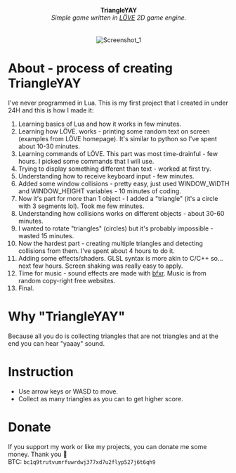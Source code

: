 <p align="center">
	<b>TriangleYAY</b>
	<br>
  <i>Simple game written in <a href="https://love2d.org/">LÖVE</a> 2D game engine.</i>
	<br><br><br>
	<img alt="Screenshot_1" src="https://user-images.githubusercontent.com/48186982/78563477-51337b80-781b-11ea-938e-b0dc9fb6305d.gif">
</p>

# About - process of creating **TriangleYAY**
I've never programmed in Lua. This is my first project that I created in under 24H and this is how I made it:
1. Learning basics of Lua and how it works in few minutes.
2. Learning how LÖVE. works - printing some random text on screen (examples from LÖVE homepage). It's similar to python so I've spent about 10-30 minutes.
3. Learning commands of LÖVE. This part was most time-drainful - few hours. I picked some commands that I will use.
4. Trying to display something different than text - worked at first try.
5. Understanding how to receive keyboard input - few minutes.
6. Added some window collisions - pretty easy, just used WINDOW_WIDTH and WINDOW_HEIGHT variables - 10 minutes of coding.
7. Now it's part for more than 1 object - I added a "triangle" (it's a circle with 3 segments lol). Took me few minutes.
8. Understanding how collisions works on different objects - about 30-60 minutes.
9. I wanted to rotate "triangles" (circles) but it's probably impossible - wasted 15 minutes.
10. Now the hardest part - creating multiple triangles and detecting collisions from them. I've spent about 4 hours to do it.
11. Adding some effects/shaders. GLSL syntax is more akin to C/C++ so... next few hours. Screen shaking was really easy to apply.
12. Time for music - sound effects are made with [bfxr](https://www.bfxr.net/). Music is from random copy-right free websites.
13. Final.

# Why "TriangleYAY"
Because all you do is collecting triangles that are not triangles and at the end you can hear "yaaay" sound.

# Instruction
- Use arrow keys or WASD to move.
- Collect as many triangles as you can to get higher score.

# Donate
If you support my work or like my projects, you can donate me some money. Thank you 💙\
BTC: `bc1q9trutvumrfuwrdwj377xd7u2flyp527j6t6qh9`
